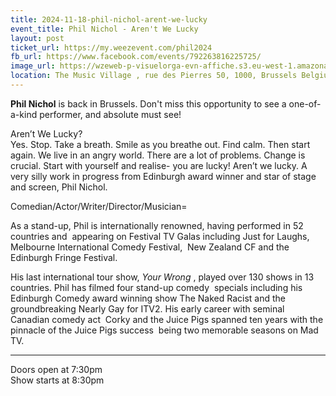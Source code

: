 ```yaml
---
title: 2024-11-18-phil-nichol-arent-we-lucky
event_title: Phil Nichol - Aren't We Lucky
layout: post
ticket_url: https://my.weezevent.com/phil2024
fb_url: https://www.facebook.com/events/792263816225725/
image_url: https://wzeweb-p-visuelorga-evn-affiche.s3.eu-west-1.amazonaws.com/affiche_1174695.png
location: The Music Village , rue des Pierres 50, 1000, Brussels Belgium
---
```

<strong>Phil Nichol</strong> is back in Brussels. Don't miss this opportunity to see a one-of-a-kind performer, and absolute must see!

Aren’t We Lucky?<br>
Yes. Stop. Take a breath. Smile as you breathe out. Find calm. Then start again. We live in an angry world. There are a lot of problems. Change is crucial. Start with yourself and realise- you are lucky! Aren’t we lucky. A very silly work in progress from Edinburgh award winner and star of stage and screen, Phil Nichol.

Comedian/Actor/Writer/Director/Musician=

As a stand-up, Phil is internationally renowned, having performed in 52 countries and 
appearing on Festival TV Galas including Just for Laughs, Melbourne International Comedy Festival, 
New Zealand CF and the Edinburgh Fringe Festival.

His last international tour show, <em>Your Wrong</em>
, played over 130 shows in 13 countries. Phil has filmed four stand-up comedy 
specials including his Edinburgh Comedy award winning show The Naked Racist and the 
groundbreaking Nearly Gay for ITV2. His early career with seminal Canadian comedy act 
Corky and the Juice Pigs spanned ten years with the pinnacle of the Juice Pigs success 
being two memorable seasons on Mad TV.

<hr />
Doors open at 7:30pm<br>
Show starts at 8:30pm

